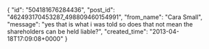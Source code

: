  {
   "id": "504181676284436",
   "post_id": "462493170453287_498809460154991",
   "from_name": "Cara Small",
   "message": "yes that is what i was told so does that not mean the shareholders can be held liable?",
   "created_time": "2013-04-18T17:09:08+0000"
 }
